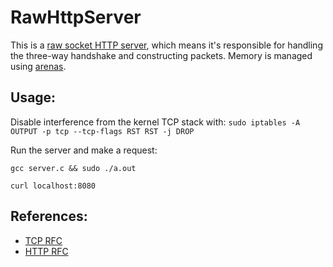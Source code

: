# RawHttpServer

This is a [raw socket HTTP server](https://squidarth.com/networking/systems/rc/2018/05/28/using-raw-sockets.html), which means it's responsible for handling the three-way handshake and constructing packets. Memory is managed using [arenas](https://www.rfleury.com/p/enter-the-arena-talk).

## Usage:

Disable interference from the kernel TCP stack with: 
`sudo iptables -A OUTPUT -p tcp --tcp-flags RST RST -j DROP`

Run the server and make a request:

`gcc server.c && sudo ./a.out`

`curl localhost:8080`

## References:
- [TCP RFC](https://datatracker.ietf.org/doc/html/rfc9293)
- [HTTP RFC](https://datatracker.ietf.org/doc/html/rfc2616#section-4.2)